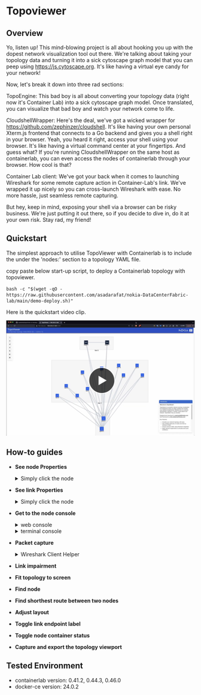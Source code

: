 # Topoviewer

## Overview
Yo, listen up! This mind-blowing project is all about hooking you up with the dopest network visualization tool out there. We're talking about taking your topology data and turning it into a sick cytoscape graph model that you can peep using https://js.cytoscape.org. It's like having a virtual eye candy for your network!

Now, let's break it down into three rad sections:

TopoEngine: This bad boy is all about converting your topology data (right now it's Container Lab) into a sick cytoscape graph model. Once translated, you can visualize that bad boy and watch your network come to life.

CloudshellWrapper: Here's the deal, we've got a wicked wrapper for https://github.com/zephinzer/cloudshell. It's like having your own personal Xterm.js frontend that connects to a Go backend and gives you a shell right in your browser. Yeah, you heard it right, access your shell using your browser. It's like having a virtual command center at your fingertips. And guess what? If you're running CloudshellWrapper on the same host as containerlab, you can even access the nodes of containerlab through your browser. How cool is that?

Container Lab client: We've got your back when it comes to launching Wireshark for some remote capture action in Container-Lab's link. We've wrapped it up nicely so you can cross-launch Wireshark with ease. No more hassle, just seamless remote capturing.

But hey, keep in mind, exposing your shell via a browser can be risky business. We're just putting it out there, so if you decide to dive in, do it at your own risk. Stay rad, my friend!


## Quickstart
The simplest approach to utilise TopoViewer with Containerlab is to include the under the 'nodes:' section to a topology YAML file.

copy paste below start-up script, to deploy a Containerlab topology with topoviewer.

```Shell
bash -c "$(wget -qO - https://raw.githubusercontent.com/asadarafat/nokia-DataCenterFabric-lab/main/demo-deploy.sh)"
```

Here is the quickstart video clip.

<div align="left" width="100%" height="365" >
  <a href="https://www.youtube.com/watch?v=na6M1Zfum4o"><img src="https://github.com/asadarafat/topoViewer/blob/development/docs/image/topoViewer-quickstart.png" alt="TopoViewer - Quickstart video clip"></a>
</div>



## How-to guides

* **See node Properties**

  <details>
    <summary>Simply click the node</summary>
    <img src="https://github.com/asadarafat/topoViewer/blob/development/docs/image/topoViewer-nodeProperties.gif"/>
  </details>

* **See link Properties**

    <details>
    <summary>Simply click the node</summary>
    <img src="https://github.com/asadarafat/topoViewer/blob/development/docs/image/topoViewer-linkProperties.gif"/>
  </details>

* **Get to the node console**
  
    <details>
      <summary>web console</summary>
      <img src="https://github.com/asadarafat/topoViewer/blob/development/docs/image/topoViewer-nodeWebConsole.gif"/>
    </details>

    <details>
      <summary>terminal console</summary>
      <img src="https://github.com/asadarafat/topoViewer/blob/development/docs/image/topoViewer-nodeTerminalConsole.gif"/>
    </details>


* **Packet capture**

    <details>
      <summary>Wireshark Client Helper</summary>
      <p>There are two type of suported client here, Windows version and MAC version</p>
      Windows versions
      <img src="https://github.com/asadarafat/topoViewer/blob/development/docs/image/topoViewer-nodeTerminalConsole.gif"/>
    </details>

* **Link impairment**

* **Fit topology to screen**

* **Find node**

* **Find shorthest route between two nodes**

* **Adjust layout**

* **Toggle link endpoint label**

* **Toggle node container status**

* **Capture and export the topology viewport**










## Tested Environment
- containerlab version:  0.41.2, 0.44.3, 0.46.0
- docker-ce version: 24.0.2
